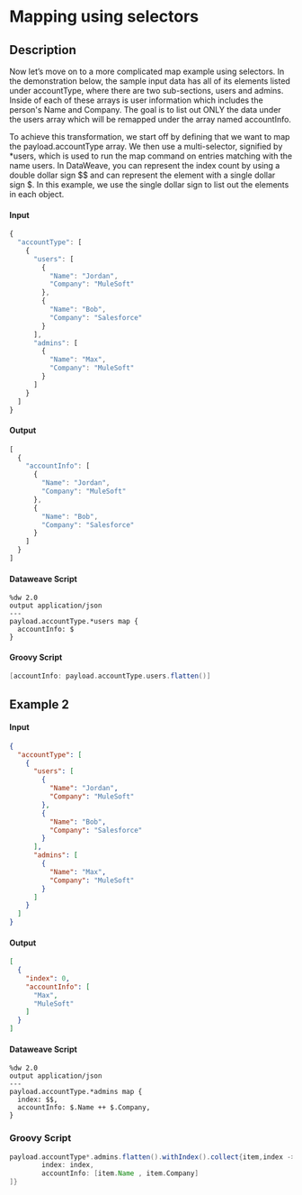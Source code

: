 # Mapping using selectors

## Description

Now let’s move on to a more complicated map example using selectors. In the demonstration below, the sample input data has all of its elements listed under accountType, where there are two sub-sections, users and admins. Inside of each of these arrays is user information which includes the person's Name and Company. The goal is to list out ONLY the data under the users array which will be remapped under the array named accountInfo.

To achieve this transformation, we start off by defining that we want to map the payload.accountType array. We then use a multi-selector, signified by *users, which is used to run the map command on entries matching with the name users. In DataWeave, you can represent the index count by using a double dollar sign $$ and can represent the element with a single dollar sign $. In this example, we use the single dollar sign to list out the elements in each object.

#### Input
``` javascript
{
  "accountType": [
    {
      "users": [
        {
          "Name": "Jordan",
          "Company": "MuleSoft"
        },
        {
          "Name": "Bob",
          "Company": "Salesforce"
        }
      ],
      "admins": [
        {
          "Name": "Max",
          "Company": "MuleSoft"
        }
      ]
    }
  ]
}
```
#### Output

``` javascript
[
  {
    "accountInfo": [
      {
        "Name": "Jordan",
        "Company": "MuleSoft"
      },
      {
        "Name": "Bob",
        "Company": "Salesforce"
      }
    ]
  }
]
```

#### Dataweave Script

```
%dw 2.0
output application/json
---
payload.accountType.*users map {
  accountInfo: $
}
```

#### Groovy Script

``` groovy
[accountInfo: payload.accountType.users.flatten()]
```

## Example 2

#### Input

``` json
{
  "accountType": [
    {
      "users": [
        {
          "Name": "Jordan",
          "Company": "MuleSoft"
        },
        {
          "Name": "Bob",
          "Company": "Salesforce"
        }
      ],
      "admins": [
        {
          "Name": "Max",
          "Company": "MuleSoft"
        }
      ]
    }
  ]
}
```

#### Output

``` json
[
  {
    "index": 0,
    "accountInfo": [
      "Max",
      "MuleSoft"
    ]
  }
]
```

#### Dataweave Script

```
%dw 2.0
output application/json
---
payload.accountType.*admins map {
  index: $$,
  accountInfo: $.Name ++ $.Company,
}
```

### Groovy Script

```groovy
payload.accountType*.admins.flatten().withIndex().collect{item,index -> [
        index: index,
        accountInfo: [item.Name , item.Company]
]}
```